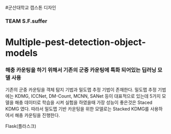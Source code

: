 #군산대학교 캡스톤 디자인
### TEAM S.F.suffer

# Multiple-pest-detection-object-models


### 해충 카운팅을 하기 위해서 기존의 군중 카운팅에 특화 되어있는 딥러닝 모델 사용

기존의 군중 카운팅을 객체 탐지 기법과 밀도맵 추정 기법이 존재한다. 
밀도맵 추정 기법에는 KDMG, ICCNet, DM-Count, MCNN, SANet 등이 대표적으로 있는데
5가지 모델을 해충 데이터로 학습을 시켜 실험을 하였을때 가장 성능이 좋은것은 Staced KDMG 였다. 
따라서 밀도맵 기반 카운팅을 위한 모델로는 Stacked KDMG를 사용하여서 해충 카운팅을 진행한다.





Flask(플라스크) 




